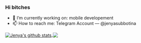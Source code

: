 ### Hi bitches

- 🔭 I’m currently working on: mobile developement
- 📫 How to reach me: Telegram Account — @jenyasubbotina

<a href="https://github.com/jenyasubbotina">
  <img align="center" src="https://github-readme-stats.vercel.app/api?username=jenyasubbotina&show_icons=true&include_all_commits=true&line_height=20" alt="Jenya's github stats" />
</a>
<a href="https://github.com/jenyasubbotina">
  <img align="center" src="https://github-readme-stats.vercel.app/api/top-langs/?username=jenyasubbotina&layout=compact" />
</a>
